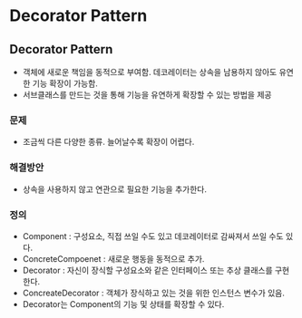 # Decorator Pattern  

## Decorator Pattern  
- 객체에 새로운 책임을 동적으로 부여함. 데코레이터는 상속을 남용하지 않아도 유연한 기능 확장이 가능함.  
- 서브클래스를 만드는 것을 통해 기능을 유연하게 확장할 수 있는 방법을 제공

### 문제 
- 조금씩 다른 다양한 종류. 늘어날수록 확장이 어렵다.

### 해결방안  
- 상속을 사용하지 않고 연관으로 필요한 기능을 추가한다.  

### 정의  
- Component : 구성요소, 직접 쓰일 수도 있고 데코레이터로 감싸져서 쓰일 수도 있다.  
- ConcreteCompoenet : 새로운 행동을 동적으로 추가.  
- Decorator : 자신이 장식할 구성요소와 같은 인터페이스 또는 추상 클래스를 구현한다.  
- ConcreateDecorator : 객체가 장식하고 있는 것을 위한 인스턴스 변수가 있음.  
- Decorator는 Component의 기능 및 상태를 확장할 수 있다.

